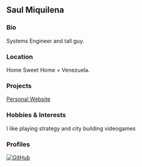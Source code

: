 ## Saul Miquilena

### Bio
Systems Engineer and tall guy. 

### Location
Home Sweet Home = Venezuela.

### Projects
[Personal Website](https://saulmiquilena.com.ve) 

### Hobbies & Interests
I like playing strategy and city building videogames 

### Profiles
[![GitHub][github-img]](https://github.com/SaulMiquilena) 

[github-img]: https://i.imgur.com/9I6NRUm.png
